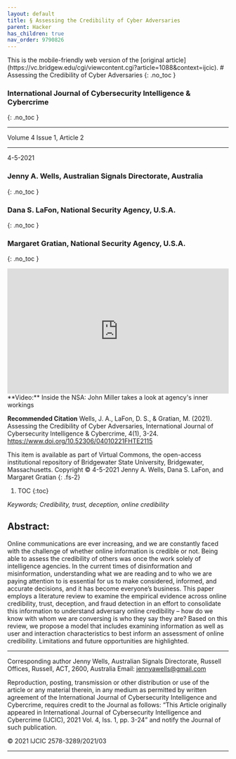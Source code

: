 ```yaml
---
layout: default
title: § Assessing the Credibility of Cyber Adversaries   
parent: Hacker 
has_children: true
nav_order: 9790826 
---
```

<style>
.dont-break-out {
  /* These are technically the same, but use both */
  overflow-wrap: break-word;
  word-wrap: break-word;

     -ms-word-break: break-all;
  /* This is the dangerous one in WebKit, as it breaks things wherever */
  word-break: break-all;
  /* Instead use this non-standard one: */
  word-break: break-word;
}

.youtube-container {
    position: relative;
    width: 100%;
    height: 0;
    padding-bottom: 56.25%;
}
.youtube-video {
    position: absolute;
    top: 0;
    left: 0;
    width: 100%;
    height: 100%;
}

</style>

<div class="dont-break-out" markdown="1">
This is the mobile-friendly web version of the [original article](https://vc.bridgew.edu/cgi/viewcontent.cgi?article=1088&context=ijcic).
# Assessing the Credibility of Cyber Adversaries 
{: .no_toc }

### International Journal of Cybersecurity Intelligence & Cybercrime 
{: .no_toc }

***

Volume 4 Issue 1, Article 2

***

4-5-2021

### Jenny A. Wells, Australian Signals Directorate, Australia
{: .no_toc }
### Dana S. LaFon, National Security Agency, U.S.A.
{: .no_toc }
### Margaret Gratian, National Security Agency, U.S.A.
{: .no_toc }

<div class="youtube-container">
<iframe width="100%" src="https://www.youtube.com/embed/_aCAC-rcP9A" title="YouTube video player" frameborder="0" allow="accelerometer; autoplay; clipboard-write; encrypted-media; gyroscope; picture-in-picture" allowfullscreen class="youtube-video"></iframe>
</div>
**Video:** Inside the NSA: John Miller takes a look at agency's inner workings 

**Recommended Citation**
Wells, J. A., LaFon, D. S., & Gratian, M. (2021). Assessing the Credibility of Cyber Adversaries, International Journal of Cybersecurity Intelligence & Cybercrime, 4(1), 3-24. https://www.doi.org/10.52306/04010221FHTE2115

This item is available as part of Virtual Commons, the open-access institutional repository of Bridgewater State University, Bridgewater, Massachusetts. Copyright © 4-5-2021 Jenny A. Wells, Dana S. LaFon, and Margaret Gratian
{: .fs-2}

1. TOC
{:toc}

*Keywords; Credibility, trust, deception, online credibility*

## Abstract:
Online communications are ever increasing, and we are constantly faced with the challenge of whether online information is credible or not. Being able to assess the credibility of others was once the work solely of intelligence agencies. In the current times of disinformation and misinformation, understanding what we are reading and to who we are paying attention to is essential for us to make considered, informed, and accurate decisions, and it has become everyone’s business. This paper employs a literature review to examine the empirical evidence across online credibility, trust, deception, and fraud detection in an effort to consolidate this information to understand adversary online credibility – how do we know with whom we are conversing is who they say they are? Based on this review, we propose a model that includes examining information as well as user and interaction characteristics to best inform an assessment of online credibility. Limitations and future opportunities are highlighted.

*** 
 
Corresponding author
Jenny Wells, Australian Signals Directorate, Russell Offices, Russell, ACT, 2600, Australia
Email: jennyawells@gmail.com

Reproduction, posting, transmission or other distribution or use of the article or any material therein, in any medium as permitted by written agreement of the International Journal of Cybersecurity Intelligence and Cybercrime, requires credit to the Journal as follows: “This Article originally appeared in International Journal of Cybersecurity Intelligence and Cybercrime (IJCIC), 2021 Vol. 4, Iss. 1, pp. 3-24” and notify the Journal of such publication.

© 2021 IJCIC 2578-3289/2021/03

***

</div>
